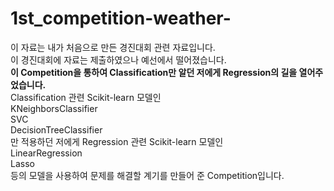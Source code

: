 # 1st_competition-weather-
이 자료는 내가 처음으로 만든 경진대회 관련 자료입니다.  
이 경진대회에 자료는 제출하였으나 예선에서 떨어졌습니다.  
**이 Competition을 통하여 Classification만 알던 저에게 Regression의 길을 열어주었습니다.**   
Classification 관련 Scikit-learn 모델인  
KNeighborsClassifier  
SVC  
DecisionTreeClassifier  
만 적용하던 저에게 Regression 관련 Scikit-learn 모델인  
LinearRegression  
Lasso  
등의 모델을 사용하여 문제를 해결할 계기를 만들어 준 Competition입니다.
